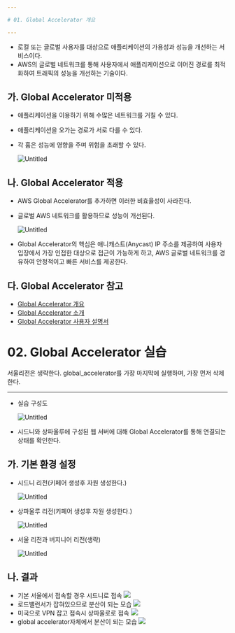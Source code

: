 ```yaml
---

# 01. Global Accelerator 개요

---
```


- 로컬 또는 글로벌 사용자를 대상으로 애플리케이션의 가용성과 성능을 개선하는 서비스이다.
- AWS의 글로벌 네트워크를 통해 사용자에서 애플리케이션으로 이어진 경로를 최적화하여 트래픽의 성능을 개선하는 기술이다.

## 가. Global Accelerator 미적용

- 애플리케이션을 이용하기 위해 수많은 네트워크를 거칠 수 있다.
- 애플리케이션을 오가는 경로가 서로 다를 수 있다.
- 각 홉은 성능에 영향을 주며 위험을 초래할 수 있다.
    
    ![Untitled](./global_accelerator1.jpeg)
    

## 나. Global Accelerator 적용

- AWS Global Accelerator를 추가하면 이러한 비효율성이 사라진다.
- 글로벌 AWS 네트워크를 활용하므로 성능이 개선된다.
    
    ![Untitled](./global_accelerator2.jpeg)
    
- Global Accelerator의 핵심은 애니캐스트(Anycast) IP 주소를 제공하여 사용자 입장에서 가장 인접한 대상으로 접근이 가능하게 하고, AWS 글로벌 네트워크를 경유하여 안정적이고 빠른 서비스를 제공한다.

## 다. Global Accelerator 참고

- [Global Accelerator 개요](https://aws.amazon.com/ko/global-accelerator/?blogs-global-accelerator.sort-by=item.additionalFields.createdDate&blogs-global-accelerator.sort-order=desc&aws-global-accelerator-wn.sort-by=item.additionalFields.postDateTime&aws-global-accelerator-wn.sort-order=desc)
- [Global Accelerator 소개](https://aws.amazon.com/ko/blogs/korea/new-aws-global-accelerator-for-availability-and-performance/)
- [Global Accelerator 사용자 설명서](https://docs.aws.amazon.com/ko_kr/global-accelerator/latest/dg/what-is-global-accelerator.html)


# 02. Global Accelerator 실습 
서울리전은 생략한다. global_accelerator를 가장 마지막에 실행하며, 가장 먼저 삭제한다.

---

- 실습 구성도
    
    ![Untitled](./global_accelerator3.png)
    
- 시드니와 상파울루에 구성된 웹 서버에 대해 Global Accelerator를 통해 연결되는 상태를 확인한다.

## 가. 기본 환경 설정

- 시드니 리전(키페어 생성후 자원 생성한다.)
    
    ![Untitled](./global_accelerator4.png)
    
- 상파울루 리전(키페어 생성후 자원 생성한다.)
    
    ![Untitled](./global_accelerator5.png)
    
- 서울 리전과 버지니어 리전(생략)
    
    ![Untitled](./global_accelerator6.png)

## 나. 결과
- 기본 서울에서 접속할 경우 시드니로 접속
![](./result1.png)
- 로드밸런서가 잡혀있으므로 분산이 되는 모습
![](./result2.png)
- 미국으로 VPN 잡고 접속시 상파울로로 접속
![](./result3.png)
- global accelerator자체에서 분산이 되는 모습
![](./result4.png)